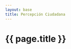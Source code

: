 ```yaml
---
layout: base
title: Percepción Ciudadana
---
```


<style>
.barchart {
    height: 100px;
}
</style>

<h1 class='thin orange'>{{ page.title }}</h1>
<div class='row'>
    <div class='col-md-12 air-top'>
        <div class='tabla-de-agendas' id='chart'>
            <!-- Charts Here -->
        </div>
    </div>
</div>

<!-- Libraries -->
<script src="{{ site.baseurl }}/js/lib/d3.v3.min.js" charset="utf-8"></script>
<script src="{{ site.baseurl }}/js/lib/underscore.js" charset="utf-8"></script>
<script src="{{ site.baseurl }}/js/lib/backbone.js" charset="utf-8"></script>
<script src="{{ site.baseurl }}/js/candidatometro.js"></script>

<script>

    var jsonUrl = '{{ site.baseurl }}/data/percepcion_ciudadana.json';

    var dset = Candidatometro.Dataset()
        .json(jsonUrl);



    var a = {};
    _.extend(a, Backbone.Events);

    a.listenTo(dset, 'dataset:ready', function() {

        var barchart = Candidatometro.BarChart();

        var data = [
            {
                name: 'Michelle Bachelet Jeria',
                img: '{{ site.baseurl }}/img/fot_michelle_bachelet.jpg',
                data: dset.items().get('Michelle Bachelet Jeria')
            },
            {
                name: 'Evelyn Matthei Fornet',
                img: '{{ site.baseurl }}/img/fot_evelyn_matthei.jpg',
                data: dset.items().get('Evelyn Matthei Fornet')
            },
            {
                name: 'Evelyn Matthei Fornet',
                img: '{{ site.baseurl }}/img/fot_evelyn_matthei.jpg',
                data: dset.items().get('Evelyn Matthei Fornet')
            },
            {
                name: 'Evelyn Matthei Fornet',
                img: '{{ site.baseurl }}/img/fot_evelyn_matthei.jpg',
                data: dset.items().get('Evelyn Matthei Fornet')
            },
            {
                name: 'Evelyn Matthei Fornet',
                img: '{{ site.baseurl }}/img/fot_evelyn_matthei.jpg',
                data: dset.items().get('Evelyn Matthei Fornet')
            },
            {
                name: 'Evelyn Matthei Fornet',
                img: '{{ site.baseurl }}/img/fot_evelyn_matthei.jpg',
                data: dset.items().get('Evelyn Matthei Fornet')
            },
            {
                name: 'Evelyn Matthei Fornet',
                img: '{{ site.baseurl }}/img/fot_evelyn_matthei.jpg',
                data: dset.items().get('Evelyn Matthei Fornet')
            },
            {
                name: 'Evelyn Matthei Fornet',
                img: '{{ site.baseurl }}/img/fot_evelyn_matthei.jpg',
                data: dset.items().get('Evelyn Matthei Fornet')
            }
        ];


        var rowCandidato = d3.select('#chart').selectAll('div.row')
            .data(data)
            .enter()
            .append('div')
            .attr('class', 'row');

        // Avatar
        var divAvatar = rowCandidato.append('div')
            .attr('class', 'col-sm-2 avatar');

        divAvatar
            .append('img')
            .attr('class', 'img-circle img-responsive')
            .attr('src', function(d) { return d.img; });

        divAvatar.append('h6')
            .attr('class', 'bold uc')
            .text(function(d) { return d.name; });

        var divGraph = rowCandidato.append('div')
            .attr('class', 'col-sm-10 graph')
            .call(barchart);


        // rowCandidato.append('div')
        //     .attr('class', 'col-sm-10 graph');

        // d3.select('#chart').selectAll('div.candidato')
        //     .data(data)
        //     .enter()
        //     .append('div')
        //     .classed('candidato', true)
        //     .call(chart);

    });

</script>

